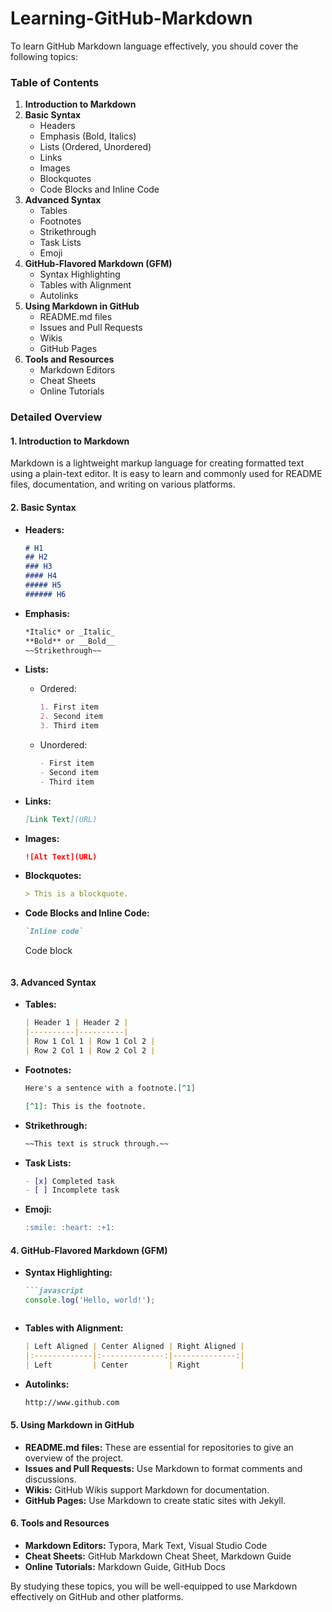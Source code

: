# Learning-GitHub-Markdown


To learn GitHub Markdown language effectively, you should cover the following topics:

### Table of Contents

1. **Introduction to Markdown**
2. **Basic Syntax**
   - Headers
   - Emphasis (Bold, Italics)
   - Lists (Ordered, Unordered)
   - Links
   - Images
   - Blockquotes
   - Code Blocks and Inline Code
3. **Advanced Syntax**
   - Tables
   - Footnotes
   - Strikethrough
   - Task Lists
   - Emoji
4. **GitHub-Flavored Markdown (GFM)**
   - Syntax Highlighting
   - Tables with Alignment
   - Autolinks
5. **Using Markdown in GitHub**
   - README.md files
   - Issues and Pull Requests
   - Wikis
   - GitHub Pages
6. **Tools and Resources**
   - Markdown Editors
   - Cheat Sheets
   - Online Tutorials

### Detailed Overview

#### 1. Introduction to Markdown
Markdown is a lightweight markup language for creating formatted text using a plain-text editor. It is easy to learn and commonly used for README files, documentation, and writing on various platforms.

#### 2. Basic Syntax
- **Headers:**
  ```markdown
  # H1
  ## H2
  ### H3
  #### H4
  ##### H5
  ###### H6
  ```

- **Emphasis:**
  ```markdown
  *Italic* or _Italic_
  **Bold** or __Bold__
  ~~Strikethrough~~
  ```

- **Lists:**
  - Ordered:
    ```markdown
    1. First item
    2. Second item
    3. Third item
    ```
  - Unordered:
    ```markdown
    - First item
    - Second item
    - Third item
    ```

- **Links:**
  ```markdown
  [Link Text](URL)
  ```

- **Images:**
  ```markdown
  ![Alt Text](URL)
  ```

- **Blockquotes:**
  ```markdown
  > This is a blockquote.
  ```

- **Code Blocks and Inline Code:**
  ```markdown
  `Inline code`
  
  ```
  Code block
  ```
  ```

#### 3. Advanced Syntax
- **Tables:**
  ```markdown
  | Header 1 | Header 2 |
  |----------|----------|
  | Row 1 Col 1 | Row 1 Col 2 |
  | Row 2 Col 1 | Row 2 Col 2 |
  ```

- **Footnotes:**
  ```markdown
  Here's a sentence with a footnote.[^1]

  [^1]: This is the footnote.
  ```

- **Strikethrough:**
  ```markdown
  ~~This text is struck through.~~
  ```

- **Task Lists:**
  ```markdown
  - [x] Completed task
  - [ ] Incomplete task
  ```

- **Emoji:**
  ```markdown
  :smile: :heart: :+1:
  ```

#### 4. GitHub-Flavored Markdown (GFM)
- **Syntax Highlighting:**
  ```markdown
  ```javascript
  console.log('Hello, world!');
  ```
  ```

- **Tables with Alignment:**
  ```markdown
  | Left Aligned | Center Aligned | Right Aligned |
  |:-------------|:--------------:|--------------:|
  | Left         | Center         | Right         |
  ```

- **Autolinks:**
  ```markdown
  http://www.github.com
  ```

#### 5. Using Markdown in GitHub
- **README.md files:** These are essential for repositories to give an overview of the project.
- **Issues and Pull Requests:** Use Markdown to format comments and discussions.
- **Wikis:** GitHub Wikis support Markdown for documentation.
- **GitHub Pages:** Use Markdown to create static sites with Jekyll.

#### 6. Tools and Resources
- **Markdown Editors:** Typora, Mark Text, Visual Studio Code
- **Cheat Sheets:** GitHub Markdown Cheat Sheet, Markdown Guide
- **Online Tutorials:** Markdown Guide, GitHub Docs

By studying these topics, you will be well-equipped to use Markdown effectively on GitHub and other platforms.
